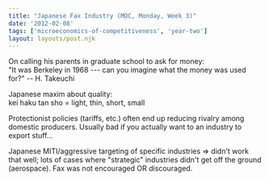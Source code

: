 ```yaml
---
title: "Japanese Fax Industry (MOC, Monday, Week 3)"
date: '2012-02-08'
tags: ['microeconomics-of-competitiveness', 'year-two']
layout: layouts/post.njk
---
```


On calling his parents in graduate school to ask for money:\
"It was Berkeley in 1968 --- can you imagine what the money was used for?" -- H. Takeuchi

Japanese maxim about quality:\
kei haku tan sho = light, thin, short, small

Protectionist policies (tariffs, etc.) often end up reducing rivalry among domestic producers. Usually bad if you actually want to an industry to export stuff...

Japanese MITI/aggressive targeting of specific industries => didn't work that well; lots of cases where "strategic" industries didn't get off the ground (aerospace). Fax was not encouraged OR discouraged.
